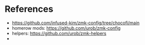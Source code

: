 
# References
- https://github.com/infused-kim/zmk-config/tree/chocofi/main
- homerow mods: https://github.com/urob/zmk-config
- helpers: https://github.com/urob/zmk-helpers
- 